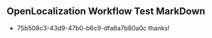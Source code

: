 ## OpenLocalization Workflow Test MarkDown
* 75b508c3-43d9-47b0-b6c9-dfa6a7b80a0c 
thanks!<!--HONumber=Mar16_HO2-->
